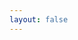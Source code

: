 ```yaml
---
layout: false
---
```


<script setup>
  import Page from './Steps-Complex-Vertical'

</script>

<ClientOnly>
  <div class="wk-demo" style="min-height: 600px">
    <Page />
  </div>
</ClientOnly>
